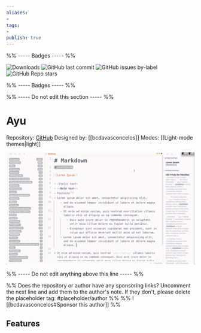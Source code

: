 ```yaml
---
aliases:
- 
tags: 
- 
publish: true
---
```


%% ----- Badges ----- %%

![Downloads](https://img.shields.io/badge/downloads-559-573E7A?style=for-the-badge&logo=)
![GitHub last commit](https://img.shields.io/github/last-commit/bcdavasconcelos/Obsidian-Ayu?color=573E7A&label=last%20update&logo=github&style=for-the-badge)
![GitHub issues by-label](https://img.shields.io/github/issues/bcdavasconcelos/Obsidian-Ayu/help%20wanted?color=573E7A&logo=github&style=for-the-badge) 
![GitHub Repo stars](https://img.shields.io/github/stars/bcdavasconcelos/Obsidian-Ayu?color=573E7A&logo=github&style=for-the-badge)

%% ----- Badges ----- %%

%% ----- Do not edit this section ----- %%

# Ayu

Repository: [GitHub](https://github.com/bcdavasconcelos/Obsidian-Ayu)
Designed by: [[bcdavasconcelos]]
Modes: [[Light-mode themes|light]]



![screenshot](https://github.com/bcdavasconcelos/Obsidian-Ayu/raw/master/ayu2.png)

%% ----- Do not edit anything above this line ----- %% 

%% Does the repository or author have any sponsoring links? Uncomment the next line and add them to the author's note. If they don't, please delete the placeholder tag: #placeholder/author %%
%% ![[bcdavasconcelos#Sponsor this author]] %%


## Features


